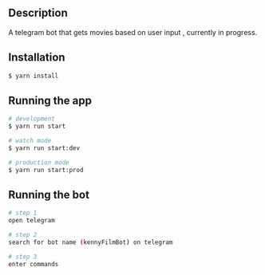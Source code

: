 
## Description

A telegram bot that gets movies based on user input , currently in progress.

## Installation

```bash
$ yarn install
```

## Running the app

```bash
# development
$ yarn run start

# watch mode
$ yarn run start:dev

# production mode
$ yarn run start:prod
```

## Running the bot

```bash
# step 1
open telegram

# step 2
search for bot name (kennyFilmBot) on telegram

# step 3
enter commands
```
